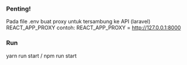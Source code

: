 ### Penting!
Pada file .env buat proxy untuk tersambung ke API (laravel) REACT_APP_PROXY contoh: REACT_APP_PROXY = http://127.0.0.1:8000

### Run
yarn run start / npm run start